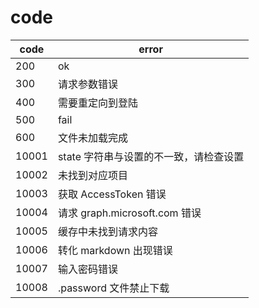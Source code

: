 # code

| code  | error                                  |
| ----- | -------------------------------------- |
| 200 | ok |
| 300 | 请求参数错误 |
| 400 | 需要重定向到登陆 |
| 500 | fail |
| 600 | 文件未加载完成 |
| 10001 | state 字符串与设置的不一致，请检查设置 |
| 10002 | 未找到对应项目 |
| 10003 | 获取 AccessToken 错误 |
| 10004 | 请求 graph.microsoft.com 错误 |
| 10005 | 缓存中未找到请求内容 |
| 10006 | 转化 markdown 出现错误 |
| 10007 | 输入密码错误 |
| 10008 | .password 文件禁止下载 |